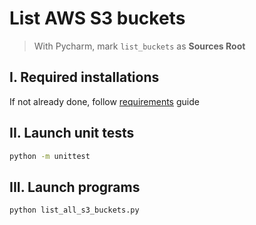 # List AWS S3 buckets

> With Pycharm, mark `list_buckets` as **Sources Root**

## I. Required installations
If not already done, follow [requirements](../../requirements.md) guide

## II. Launch unit tests
```sh
python -m unittest
```

## III. Launch programs
```sh
python list_all_s3_buckets.py
```